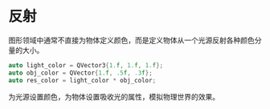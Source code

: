 # 反射

图形领域中通常不直接为物体定义颜色，而是定义物体从一个光源反射各种颜色分量的大小。

```cpp
auto light_color = QVector3{1.f, 1.f, 1.f};
auto obj_color = QVector{1.f, .5f, .3f};
auto res_color = light_color * obj_color;
```

为光源设置颜色，为物体设置吸收光的属性，模拟物理世界的效果。

